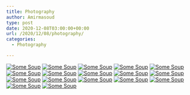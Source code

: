 ```yaml
---
title: Photography
author: Amirmasoud
type: post
date: 2020-12-08T03:00:00+00:00
url: /2020/12/08/photography/
categories:
  - Photography

---
```


[![Some Soup](/photography/Solo-Bird.jpg)](/photography/Solo-Bird.jpg)
[![Some Soup](/photography/Beans.jpg)](/photography/Beans.jpg)
[![Some Soup](/photography/White-Floewr.jpg)](/photography/White-Floewr.jpg)
[![Some Soup](/photography/Purple-Flower.jpg)](/photography/Purple-Flower.jpg)
[![Some Soup](/photography/Pink-Flower.jpg)](/photography/Pink-Flower.jpg)
[![Some Soup](/photography/Onion.jpg)](/photography/Onion.jpg)
[![Some Soup](/photography/Lights.jpg)](/photography/Lights.jpg)
[![Some Soup](/photography/Patterns.jpg)](/photography/Patterns.jpg)
[![Some Soup](/photography/Night.jpg)](/photography/Night.jpg)
[![Some Soup](/photography/C1.jpg)](/photography/C1.jpg)
[![Some Soup](/photography/F1.jpg)](/photography/F1.jpg)
[![Some Soup](/photography/F2.jpg)](/photography/F2.jpg)
[![Some Soup](/photography/F3.jpg)](/photography/F3.jpg)
[![Some Soup](/photography/F4.jpg)](/photography/F4.jpg)
[![Some Soup](/photography/Error.jpg)](/photography/Error.jpg)
[![Some Soup](/photography/Tehran-1.jpg)](/photography/Tehran-1.jpg)
[![Some Soup](/photography/Tehran-2.jpg)](/photography/Tehran-2.jpg)